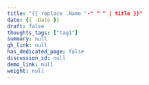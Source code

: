 ```yaml
---
title: "{{ replace .Name "-" " " | title }}"
date: {{ .Date }}
draft: false
thoughts_tags: ["tag1"]
summary: null
gh_link: null
has_dedicated_page: false
discussion_id: null
demo_link: null
weight: null
---
```


